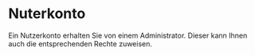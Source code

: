 # Nuterkonto

Ein Nutzerkonto erhalten Sie von einem Administrator.
Dieser kann Ihnen auch die entsprechenden Rechte zuweisen.
